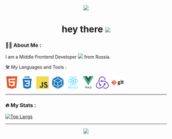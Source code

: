 <div id="header" align="center">
  <img src="https://media.giphy.com/media/JVmYAO3MkGNiM/giphy.gif" width="300"/>

  <h1>
    hey there
    <img src="https://media.giphy.com/media/hvRJCLFzcasrR4ia7z/giphy.gif" width="30px"/>
  </h1>
</div>

### :woman_technologist: About Me :

I am a Middle Frontend Developer <img src="https://media.giphy.com/media/WUlplcMpOCEmTGBtBW/giphy.gif" width="30"> from Russia.

:hammer_and_wrench: My Languages and Tools :
<div>
  <img src="https://github.com/devicons/devicon/blob/master/icons/html5/html5-original.svg" title="HTML5" alt="HTML" width="40" height="40"/>&nbsp;
  <img src="https://github.com/devicons/devicon/blob/master/icons/css3/css3-plain-wordmark.svg"  title="CSS3" alt="CSS" width="40" height="40"/>&nbsp;
  <img src="https://github.com/devicons/devicon/blob/master/icons/javascript/javascript-original.svg" title="JavaScript" alt="JavaScript" width="40" height="40"/>&nbsp;
  <img src="https://github.com/devicons/devicon/blob/master/icons/webpack/webpack-plain.svg" title="Webpack" alt="Webpack" width="40" height="40"/>&nbsp;
  <img src="https://github.com/devicons/devicon/blob/master/icons/react/react-original-wordmark.svg" title="React" alt="React" width="40" height="40"/>&nbsp;
  <img src="https://github.com/devicons/devicon/blob/master/icons/vuejs/vuejs-original-wordmark.svg" title="Vue" **alt="Vue" width="40" height="40"/>
  <img src="https://github.com/devicons/devicon/blob/master/icons/redux/redux-original.svg" title="Redux" alt="Redux " width="40" height="40"/>&nbsp;
  <img src="https://github.com/devicons/devicon/blob/master/icons/git/git-original-wordmark.svg" title="Git" **alt="Git" width="40" height="40"/>
</div>

---

### :fire: My Stats :

[![Top Langs](https://github-readme-stats.vercel.app/api/top-langs/?username=gilmielle&layout=compact&theme=vision-friendly-dark)](https://github.com/anuraghazra/github-readme-stats)

---

<div align="center">
  <img src="https://i.giphy.com/media/k0ijJhqrUP4T2EvmJ1/giphy.webp" height="300"/>
</div>

<!---
Gilmielle/Gilmielle is a ✨ special ✨ repository because its `README.md` (this file) appears on your GitHub profile.
You can click the Preview link to take a look at your changes.
--->
